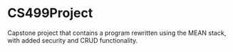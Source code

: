# CS499Project
Capstone project that contains a program rewritten using the MEAN stack, with added security and CRUD functionality.

